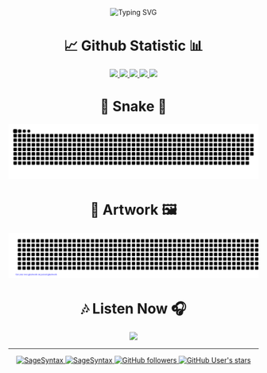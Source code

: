 <p align="center">
  <img src="https://readme-typing-svg.herokuapp.com?color=%23FFFFFF&size=40&center=true&width=600&height=69&lines=👋+Hi+there!+😎;✋+Welcome+To+My+Profile+😇;👨‍💻+I+love+Programming+💻;🌱+Nature+🌸;🌠+Astronomy+🌌;🧗‍♂️+Hiking+🗻;🧭+Exploring+🗺️;⌛+History+📜;📰+Research+🏆;🎼+And+create+some+Music+🎵" alt="Typing SVG">
</p>

<h1 align="center">📈 Github Statistic 📊</h1>
<p align="center">
  <a href="https://github.com/SageSyntax">
    <img width="60.2%" src="https://github-readme-stats-eight-theta.vercel.app/api?username=SageSyntax&show_icons=true&theme=dark&include_all_commits=true&count_private=true&icon_color=FFFFFF&bg_color=000000"/>
    <img width="38.4%" src="https://github-readme-stats-eight-theta.vercel.app/api/top-langs/?username=SageSyntax&layout=compact&langs_count=10&theme=dark&bg_color=000000"/>
    <img width="49.1%" src="https://github-readme-streak-stats.herokuapp.com/?user=SageSyntax&theme=highcontrast&fire=ffffff&ring=ffffff&border=ffffff&currStreakLabel=ffffff"/>
    <img width="49.6%" src="https://github-profile-trophy.vercel.app/?username=SageSyntax&theme=onestar&column=5&margin-w=10&margin-h=10"/>
    <img width="99.4%" src="https://github-readme-activity-graph.vercel.app/graph?username=SageSyntax&theme=react-dark&bg_color=000000&color=FFFFFF"/>
  </a>
</p>

<h1 align="center">🐍 Snake 🐛</h1>
<p align="center">
  <a href="https://github.com/SageSyntax">
    <img width="100%" src="https://github.com/SageSyntax/SageSyntax/blob/snek-output/github-contribution-grid-snake-dark.svg">
  </a>
</p>


<h1 align="center">🎨 Artwork 🖼️</h1>
<p align="center">
  <a href="https://github.com/SageSyntax">
    <img width="100%" src="./gitartwork.svg">
  </a>
</p>

<h1 align="center">🎶 Listen Now 🎧</h1>
<p align="center">
  <a href="https://spotify-github-profile.vercel.app/api/view?uid=s8m2880ybgj1hothgzski3ypi&redirect=true">
    <img width="100%" src="https://spotify-github-profile.vercel.app/api/view?uid=s8m2880ybgj1hothgzski3ypi&cover_image=true&theme=novatorem&bar_color=53b14f&bar_color_cover=false">
  </a>
</p>

---
<p align="center">
  <a href="https://github.com/SageSyntax/" target="_blank">
    <img src="https://komarev.com/ghpvc/?username=SageSyntax&label=Profile%20views&style=flat-square" alt="SageSyntax"/>
    <img src="https://img.shields.io/badge/isActive-true-blue?style=flat-square" alt="SageSyntax"/>
    <!-- <img src="https://badges.pufler.dev/years/SageSyntax?style=flat-square" alt="Years Badge"/> -->
    <!-- <img src="https://badges.pufler.dev/repos/SageSyntax?style=flat-square" alt="Repos Badge"/> -->
    <!-- <img src="https://badges.pufler.dev/gists/SageSyntax?style=flat-square" alt="Gists Badge"/> -->
    <!-- <img src="https://badges.pufler.dev/commits/monthly/SageSyntax?style=flat-square" alt="Commits Badge"/> -->
    <img src="https://img.shields.io/github/followers/SageSyntax?style=social" alt="GitHub followers"/>
    <img src="https://img.shields.io/github/stars/SageSyntax?affiliations=OWNER%2CCOLLABORATOR&label=User+stars&style=social" alt="GitHub User's stars"/>
  </a>
  <!--
  <img src="https://gpvc.arturio.dev/SageSyntax" alt="Profile Views" height="20">
  <a href="https://badges.pufler.dev" target="_blank">
      <img src="https://badges.pufler.dev/created/SageSyntax/SageSyntax?style=flat-square" alt="Created Badge"/>
  </a>
  <a href="https://badges.pufler.dev" target="_blank">
      <img src="https://badges.pufler.dev/updated/SageSyntax/SageSyntax?style=flat-square" alt="Update Badge"/>
  </a>
  <a href="https://github.com/azharrizkiz/" target="_blank">
      <img src="https://img.shields.io/badge/isAwesome-true-blue?style=flat-square" alt="SageSyntax"/>
  </a>
  -->
</p>
